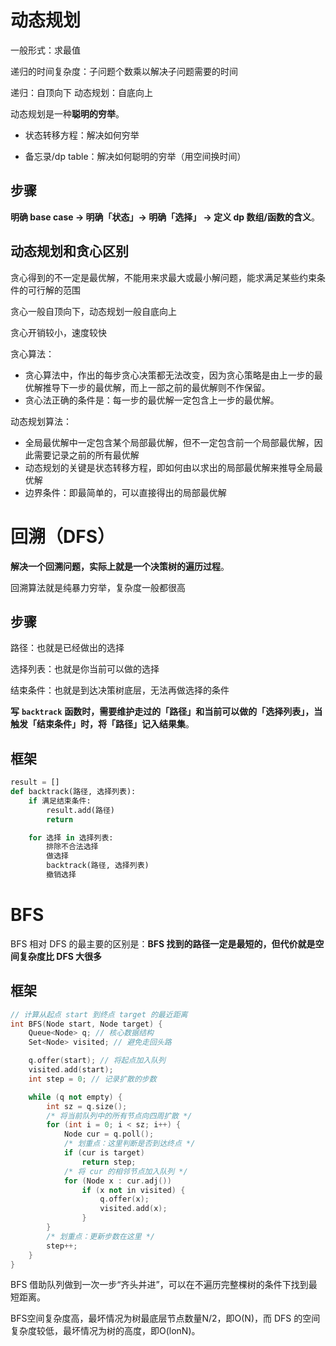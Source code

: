 # 动态规划

一般形式：求最值

递归的时间复杂度：子问题个数乘以解决子问题需要的时间

递归：自顶向下	动态规划：自底向上

动态规划是一种**聪明的穷举**。

+ 状态转移方程：解决如何穷举

+ 备忘录/dp table：解决如何聪明的穷举（用空间换时间）

## 步骤

**明确 base case -> 明确「状态」-> 明确「选择」 -> 定义 dp 数组/函数的含义**。

## 动态规划和贪心区别

贪心得到的不一定是最优解，不能用来求最大或最小解问题，能求满足某些约束条件的可行解的范围

贪心一般自顶向下，动态规划一般自底向上

贪心开销较小，速度较快

贪心算法： 

+ 贪心算法中，作出的每步贪心决策都无法改变，因为贪心策略是由上一步的最优解推导下一步的最优解，而上一部之前的最优解则不作保留。 
+ 贪心法正确的条件是：每一步的最优解一定包含上一步的最优解。 

动态规划算法： 

+ 全局最优解中一定包含某个局部最优解，但不一定包含前一个局部最优解，因此需要记录之前的所有最优解 
+ 动态规划的关键是状态转移方程，即如何由以求出的局部最优解来推导全局最优解 
+ 边界条件：即最简单的，可以直接得出的局部最优解

# 回溯（DFS）

**解决一个回溯问题，实际上就是一个决策树的遍历过程**。

回溯算法就是纯暴力穷举，复杂度一般都很高

## 步骤

路径：也就是已经做出的选择

选择列表：也就是你当前可以做的选择

结束条件：也就是到达决策树底层，无法再做选择的条件

**写** **`backtrack`** **函数时，需要维护走过的「路径」和当前可以做的「选择列表」，当触发「结束条件」时，将「路径」记入结果集**。

## 框架

```python
result = []
def backtrack(路径, 选择列表):
    if 满足结束条件:
        result.add(路径)
        return

    for 选择 in 选择列表:
        排除不合法选择
        做选择
        backtrack(路径, 选择列表)
        撤销选择
```

# BFS

BFS 相对 DFS 的最主要的区别是：**BFS 找到的路径一定是最短的，但代价就是空间复杂度比 DFS 大很多**

## 框架

```C++
// 计算从起点 start 到终点 target 的最近距离
int BFS(Node start, Node target) {
    Queue<Node> q; // 核心数据结构
    Set<Node> visited; // 避免走回头路

    q.offer(start); // 将起点加入队列
    visited.add(start);
    int step = 0; // 记录扩散的步数

    while (q not empty) {
        int sz = q.size();
        /* 将当前队列中的所有节点向四周扩散 */
        for (int i = 0; i < sz; i++) {
            Node cur = q.poll();
            /* 划重点：这里判断是否到达终点 */
            if (cur is target)
                return step;
            /* 将 cur 的相邻节点加入队列 */
            for (Node x : cur.adj())
                if (x not in visited) {
                    q.offer(x);
                    visited.add(x);
                }
        }
        /* 划重点：更新步数在这里 */
        step++;
    }
}
```

BFS 借助队列做到一次一步“齐头并进”，可以在不遍历完整棵树的条件下找到最短距离。

BFS空间复杂度高，最坏情况为树最底层节点数量N/2，即O(N)，而 DFS 的空间复杂度较低，最坏情况为树的高度，即O(lonN)。

